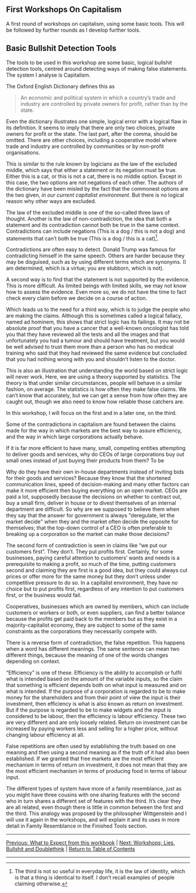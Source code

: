 ## First Workshops On Capitalism
A first round of workshops on capitalism, using some basic tools. This will be followed by further rounds as I develop further tools.

## Basic Bullshit Detection Tools
The tools to be used in this workshop are some basic, logical bullshit detection tools, centred around detecting ways of making false statements. The system I analyse is Capitalism.

The Oxford English Dictionary defines this as

> An economic and political system in which a country’s trade and industry are controlled by private owners for profit, rather than by the state.

Even the dictionary illustrates one simple, logical error with a logical flaw in its definition. It seems to imply that there are only two choices, private owners for profit or the state. The last part, after the comma, should be omitted. There are other choices, including a cooperative model where trade and industry are controlled by communities or by non-profit organisations.

This is similar to the rule known by logicians as the law of the excluded middle, which says that either a statement or its negation must be true. Either this is a cat, or this is not a cat, there is no middle option. Except in this case, the two options are not negations of each other. The authors of the dictionary have been misled by the fact that the commonest options are the two given, *in our current capitalist environment*. But there is no logical reason why other ways are excluded.

The law of the excluded middle is one of the so-called three laws of thought. Another is the law of non-contradiction, the idea that both a statement and its contradiction cannot both be true in the same context. Contradictions can include negations (This is a dog / this is not a dog) and statements that can’t both be true (This is a dog / this is a cat)[^fn1].

Contradictions are often easy to detect. Donald Trump was famous for contradicting himself in the same speech. Others are harder because they may be disguised, such as by using different terms which are synonyms. (I am determined, which is a virtue; you are stubborn, which is not).

A second way is to find that the statement is not supported by the evidence. This is more difficult. As limited beings with limited skills, we may not know how to assess the evidence. Even more so, we do not have the time to fact check every claim before we decide on a course of action.

Which leads us to the need for a third way, which is to judge the people who are making the claims. Although this is sometimes called a logical fallacy, named ad hominem, this shows that strict logic has its failings. It may not be absolute proof that you have a cancer that a well-known oncologist has told you that they have reviewed all the tests and  all the images and that unfortunately you had a tumour and should have treatment, but you would be well advised to trust them more than a person who has no medical training who said that they had reviewed the same evidence but concluded that you had nothing wrong with you and shouldn’t listen to the doctor.

This is also an illustration that understanding the world based on strict logic will never work. Here, we are using a theory supported by statistics. The theory is that under similar circumstances, people will behave in a similar fashion, on average. The statistics is how often they make false claims. We can’t know that accurately, but we can get a sense from how often they are caught out, though we also need to know how reliable those catchers are.

In this workshop, I will focus on the first and in a later one, on the third.

Some of the contradictions in capitalism are found between the claims made for the way in which markets are the best way to assure efficiency, and the way in which large corporations actually behave.

If it is far more efficient to have many, small, competing entities attempting to deliver goods and services, why do CEOs of large corporations buy out small ones instead of just buying their products from them? To be

Why do they have their own in-house departments instead of inviting bids for their goods and services?
Because they know that the shortened communication lines, speed of decision-making and many other factors can make it more efficient then buying everything on an open market.
CEOs are paid a lot, supposedly because the decisions on whether to contract out, buy a small firm, deliver in house or to divest themselves of an internal department are difficult.
So why are we supposed to believe them when they say that the answer for government is always "deregulate, let the market decide" when they and the market often decide the opposite for themselves; that the top-down control of a CEO is often preferable to breaking up a corporation so the market can make those decisions?

The second form of contradiction is seen in claims like “we put our customers first”. They don’t. They put profits first. Certainly, for some businesses, paying careful attention to customers’ wants and needs is a prerequisite to making a profit, so much of the time, putting customers second and claiming they are first is a good idea, but they could always cut prices or offer more for the same money but they don’t unless under competitive pressure to do so. In a capitalist environment, they have no choice but to put profits first, regardless of any intention to put customers first, or the business would fail.

Cooperatives, businesses which are owned by members, which can include customers or workers or both, or even suppliers, can find a better balance because the profits get paid back to the members but as they exist in a majority-capitalist economy, they are subject to some of the same constraints as the corporations they necessarily compete with.

There is a reverse form of contradiction, the false repetition. This happens when a word has different meanings. The same sentence can mean two different things, because the meaning of one of the words changes depending on context.

“Efficiency” is one of these. Efficiency is the ability to accomplish or fulfil what is intended based on the amount of the variable inputs, so the claim that something is efficient depends both on what input is measured and on what is intended. If the purpose of a corporation is regarded to be to make money for the shareholders and from their point of view the input is their investment, then efficiency is what is also known as return on investment. But if the purpose is regarded to be to make widgets and the input is considered to be labour, then the efficiency is labour efficiency. These two are very different and are only loosely related. Return on investment can be increased by paying workers less and selling for a higher price, without changing labour efficiency at all.

False repetitions are often used by establishing the truth based on one meaning and then using a second meaning as if the truth of it had also been established. If we granted that free markets are the most efficient mechanism in terms of return on investment, it does not mean that they are the most efficient mechanism in terms of producing food in terms of labour input.

The different types of system have more of a family resemblance, just as you might have three cousins with one sharing features with the second who in turn shares a different set of features with the third. It’s clear they are all related, even though there is little in common between the first and the third. This analogy was proposed by the philosopher Wittgenstein and I will use it again in the workshops, and will explain it and its uses in more detail in Family Resemblance in the Finished Tools section.

***
[Previous: What to Expect from this workbook](whatexpect) \| [Next: Workshops; Lies, Bullshit and Doublethink](liesbsdoublethink) \| [Return to Table of Contents](./index)

***

[^fn1]: The third is not so useful in everyday life, it is the law of identity, which is that a thing is identical to itself. I don’t recall examples of people claiming otherwise.
